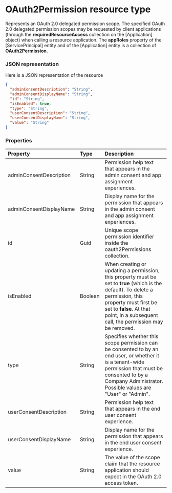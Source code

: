 # OAuth2Permission resource type

Represents an OAuth 2.0 delegated permission scope. The specified OAuth 2.0 delegated permission scopes may be requested by client applications (through the **requiredResourceAccess** collection on the [Application] object) when calling a resource application. The **appRoles** property of the [ServicePrincipal] entity and of the [Application] entity is a collection of **OAuth2Permission**.

### JSON representation

Here is a JSON representation of the resource

<!-- {
  "blockType": "resource",
  "optionalProperties": [

  ],
  "@odata.type": "microsoft.graph.OAuth2Permission"
}-->

```json
{
  "adminConsentDescription": "String",
  "adminConsentDisplayName": "String",
  "id": "String",
  "isEnabled": true,
  "type": "String",
  "userConsentDescription": "String",
  "userConsentDisplayName": "String",
  "value": "String"
}

```
### Properties
| Property	   | Type	|Description|
|:---------------|:--------|:----------|
|adminConsentDescription|String|Permission help text that appears in the admin consent and app assignment experiences.|
|adminConsentDisplayName|String|Display name for the permission that appears in the admin consent and app assignment experiences.|
|id|Guid|Unique scope permission identifier inside the oauth2Permissions collection.|
|isEnabled|Boolean|When creating or updating a permission, this property must be set to **true** (which is the default). To delete a permission, this property must first be set to **false**.  At that point, in a subsequent call, the permission may be removed.|
|type|String|Specifies whether this scope permission can be consented to by an end user, or whether it is a tenant-wide permission that must be consented to by a Company Administrator.  Possible values are "User" or "Admin".|
|userConsentDescription|String|Permission help text that appears in the end user consent experience.|
|userConsentDisplayName|String|Display name for the permission that appears in the end user consent experience.|
|value|String|The value of the scope claim that the resource application should expect in the OAuth 2.0 access token.|

<!-- uuid: 49c66748-d1fe-45ba-a3b6-23bb88398664
2015-10-15 16:49:29 UTC -->
<!-- {
  "type": "#page.annotation",
  "description": "OAuth2Permission resource",
  "keywords": "",
  "section": "documentation",
  "tocPath": ""
}-->